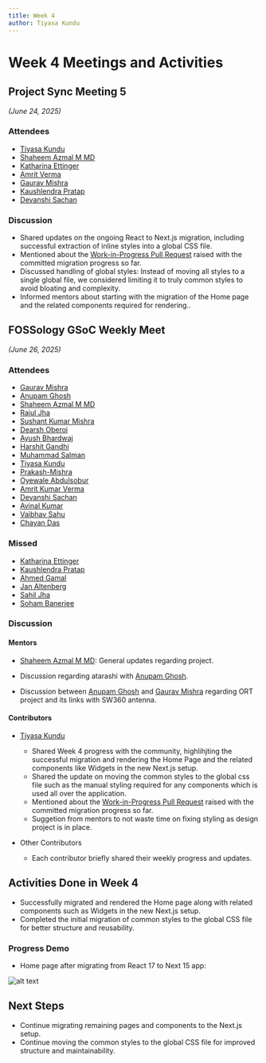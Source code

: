 ```yaml
---
title: Week 4
author: Tiyasa Kundu
---
```

<!--
SPDX-License-Identifier: CC-BY-SA-4.0

SPDX-FileCopyrightText: 2025 Tiyasa Kundu <tiyasakundu20@gmail.com>
-->

# Week 4 Meetings and Activities

## Project Sync Meeting 5

*(June 24, 2025)*

### Attendees 

- [Tiyasa Kundu](https://github.com/tiyasakundu)
- [Shaheem Azmal M MD](https://github.com/shaheemazmalmmd)
- [Katharina Ettinger](https://github.com/EttingerK)
- [Amrit Verma](https://github.com/amritkv)
- [Gaurav Mishra](https://github.com/gmishx)
- [Kaushlendra Pratap](https://github.com/Kaushl2208)
- [Devanshi Sachan](https://github.com/devxnshi)

### Discussion

- Shared updates on the ongoing React to Next.js migration, including successful extraction of inline styles into a global CSS file.
- Mentioned about the [Work-in-Progress Pull Request](https://github.com/fossology/FOSSologyUI/pull/315) raised with the committed migration progress so far.
- Discussed handling of global styles:
Instead of moving all styles to a single global file, we considered limiting it to truly common styles to avoid bloating and complexity.
- Informed mentors about starting with the migration of the Home page and the related components required for rendering..

## FOSSology GSoC Weekly Meet

*(June 26, 2025)*

### Attendees

- [Gaurav Mishra](https://github.com/GMishx)
- [Anupam Ghosh](https://github.com/ag4ums)
- [Shaheem Azmal M MD](https://github.com/shaheemazmalmmd)
- [Rajul Jha](https://github.com/rajuljha)
- [Sushant Kumar Mishra](https://github.com/its-sushant)
- [Dearsh Oberoi](https://github.com/deo002)
- [Ayush Bhardwaj](https://github.com/hastagAB)
- [Harshit Gandhi](https://github.com/harshitg927)
- [Muhammad Salman](https://github.com/SalmanDeveloperz)
- [Tiyasa Kundu](https://github.com/tiyasakundu)
- [Prakash-Mishra](https://github.com/Prakash-Mishra-9ghz)
- [Oyewale Abdulsobur](https://github.com/smilingprogrammer)
- [Amrit Kumar Verma](https://github.com/amritkv)
- [Devanshi Sachan](https://github.com/devxnshi)
- [Avinal Kumar](https://github.com/avinal)
- [Vaibhav Sahu](https://github.com/Vaibhavsahu2810)
- [Chayan Das](https://github.com/ChayanDass)

### Missed

- [Katharina Ettinger](https://github.com/EttingerK)
- [Kaushlendra Pratap](https://github.com/Kaushl2208)
- [Ahmed Gamal](https://github.com/Ahmed-Gamal24)
- [Jan Altenberg](https://github.com/JanAltenberg)
- [Sahil Jha](https://github.com/sjha2048)
- [Soham Banerjee](https://github.com/soham4abc)

### Discussion

#### Mentors

- [Shaheem Azmal M MD](https://github.com/shaheemazmalmmd): General updates regarding project.

- Discussion regarding atarashi with [Anupam Ghosh](https://github.com/ag4ums).

- Discussion between [Anupam Ghosh](https://github.com/ag4ums) and [Gaurav Mishra](https://github.com/GMishx) regarding ORT project and its links with SW360 antenna.

#### Contributors

- [Tiyasa Kundu](https://github.com/tiyasakundu)
    - Shared Week 4 progress with the community, highlihjting the successful migration and rendering the Home Page and the related components like Widgets in the new Next.js setup.
    - Shared the update on moving the common styles to the global css file such as the manual styling required for any components which is used all over the application.
    - Mentioned about the [Work-in-Progress Pull Request](https://github.com/fossology/FOSSologyUI/pull/315) raised with the committed migration progress so far.
    - Suggetion from mentors to not waste time on fixing styling as design project is in place.

- Other Contributors
    - Each contributor briefly shared their weekly progress and updates.

## Activities Done in Week 4

- Successfully migrated and rendered the Home page along with related components such as Widgets in the new Next.js setup.
- Completed the initial migration of common styles to the global CSS file for better structure and reusability.

### Progress Demo

- Home page after migrating from React 17 to Next 15 app:

![alt text](homepage.png)

## Next Steps

- Continue migrating remaining pages and components to the Next.js setup.
- Continue moving the common styles to the global CSS file for improved structure and maintainability.